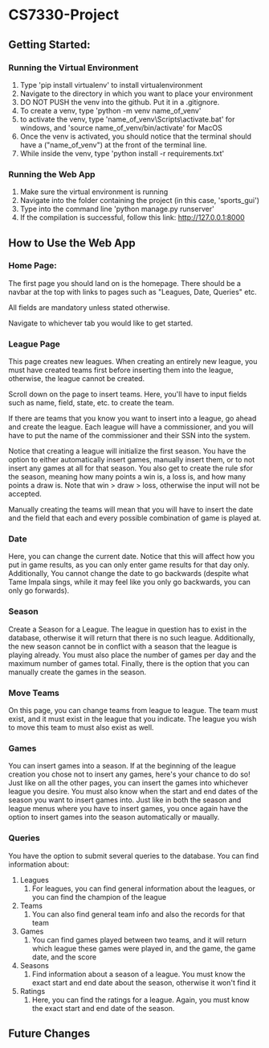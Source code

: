 # CS7330-Project

## Getting Started:
### Running the Virtual Environment
1. Type 'pip install virtualenv' to install virtualenvironment
2. Navigate to the directory in which you want to place your environment
3. DO NOT PUSH the venv into the github. Put it in a .gitignore.
4. To create a venv, type 'python -m venv name_of_venv'
5. to activate the venv, type 'name_of_venv\Scripts\activate.bat' for windows, and 'source name_of_venv/bin/activate' for MacOS
6. Once the venv is activated, you should notice that the terminal should have a ("name_of_venv") at the front of the terminal line.
7. While inside the venv, type 'python install -r requirements.txt' 

### Running the Web App
1. Make sure the virtual environment is running
2. Navigate into the folder containing the project (in this case, 'sports_gui')
3. Type into the command line 'python manage.py runserver'
4. If the compilation is successful, follow this link: http://127.0.0.1:8000

## How to Use the Web App
### Home Page:
The first page you should land on is the homepage. There should be a navbar at the top with links to pages such as "Leagues, Date, Queries" etc.

All fields are mandatory unless stated otherwise.

Navigate to whichever tab you would like to get started.

### League Page
This page creates new leagues. When creating an entirely new league, you must have created teams first before inserting them into the league, otherwise, the league cannot be created.

Scroll down on the page to insert teams. Here, you'll have to input fields such as name, field, state, etc. to create the team.

If there are teams that you know you want to insert into a league, go ahead and create the league. Each league will have a commissioner, and you will have to put the name of the commissioner and their SSN into the system. 

Notice that creating a league will initialize the first season. You have the option to either automatically insert games, manually insert them, or to not insert any games at all for that season. You also get to create the rule sfor the season, meaning how many points a win is, a loss is, and how many points a draw is. Note that win > draw > loss, otherwise the input will not be accepted.

Manually creating the teams will mean that you will have to insert the date and the field that each and every possible combination of game is played at.

### Date
Here, you can change the current date. Notice that this will affect how you put in game results, as you can only enter game results for that day only. Additionally, You cannot change the date to go backwards (despite what Tame Impala sings, while it may feel like you only go backwards, you can only go forwards).

### Season
Create a Season for a League. The league in question has to exist in the database, otherwise it will return that there is no such league. Additionally, the new season cannot be in conflict with a season that the league is playing already. You must also place the number of games per day and the maximum number of games total. Finally, there is the option that you can manually create the games in the season.

### Move Teams
On this page, you can change teams from league to league. The team must exist, and it must exist in the league that you indicate. The league you wish to move this team to must also exist as well.

### Games
You can insert games into a season. If at the beginning of the league creation you chose not to insert any games, here's your chance to do so! Just like on all the other pages, you can insert the games into whichever league you desire. You must also know when the start and end dates of the season you want to insert games into. Just like in both the season and league menus where you have to insert games, you once again have the option to insert games into the season automatically or maually.

### Queries
You have the option to submit several queries to the database. You can find information about:
1. Leagues
   1. For leagues, you can find general information about the leagues, or you can find the champion of the league
2. Teams
   1. You can also find general team info and also the records for that team
3. Games
   1. You can find games played between two teams, and it will return which league these games were played in, and the game, the game date, and the score
4. Seasons
   1. Find information about a season of a league. You must know the exact start and end date about the season, otherwise it won't find it
5. Ratings
   1. Here, you can find the ratings for a league. Again, you must know the exact start and end date of the season.


## Future Changes